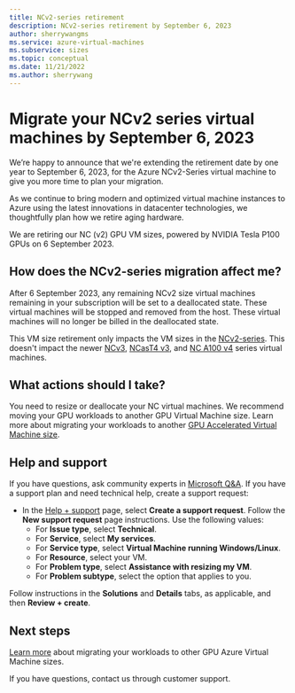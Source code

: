```yaml
---
title: NCv2-series retirement
description: NCv2-series retirement by September 6, 2023
author: sherrywangms
ms.service: azure-virtual-machines
ms.subservice: sizes
ms.topic: conceptual
ms.date: 11/21/2022
ms.author: sherrywang
---
```

# Migrate your NCv2 series virtual machines by September 6, 2023
We’re happy to announce that we're extending the retirement date by one year to September 6, 2023, for the Azure NCv2-Series virtual machine to give you more time to plan your migration.

As we continue to bring modern and optimized virtual machine instances to Azure using the latest innovations in datacenter technologies, we thoughtfully plan how we retire aging hardware. 

We are retiring our NC (v2) GPU VM sizes,  powered by NVIDIA Tesla P100 GPUs on 6 September 2023. 

## How does the NCv2-series migration affect me?  

After 6 September 2023, any remaining NCv2 size virtual machines remaining in your subscription will be set to a deallocated state. These virtual machines will be stopped and removed from the host. These virtual machines will no longer be billed in the deallocated state. 

This VM size retirement only impacts the VM sizes in the [NCv2-series](../../ncv2-series.md). This doesn't impact the newer [NCv3](../../ncv3-series.md), [NCasT4 v3](../../nct4-v3-series.md), and [NC A100 v4](../../nc-a100-v4-series.md) series virtual machines. 

## What actions should I take?  
You need to resize or deallocate your NC virtual machines. We recommend moving your GPU workloads to another GPU Virtual Machine size. Learn more about migrating your workloads to another [GPU Accelerated Virtual Machine size](../../sizes-gpu.md).

## Help and support

If you have questions, ask community experts in [Microsoft Q&A](/answers/topics/azure-virtual-machines.html). If you have a support plan and need technical help, create a support request:

- In the [Help + support](https://portal.azure.com/#blade/Microsoft_Azure_Support/HelpAndSupportBlade/newsupportrequest) page, select **Create a support request**. Follow the **New support request** page instructions. Use the following values:
   * For **Issue type**, select **Technical**.
   * For **Service**, select **My services**.
   * For **Service type**, select **Virtual Machine running Windows/Linux**.
   * For **Resource**, select your VM.
   * For **Problem type**, select **Assistance with resizing my VM**.
   * For **Problem subtype**, select the option that applies to you.

Follow instructions in the **Solutions** and **Details** tabs, as applicable, and then **Review + create**.
## Next steps

[Learn more](../../n-series-migration.md) about migrating your workloads to other GPU Azure Virtual Machine sizes. 

If you have questions, contact us through customer support.
